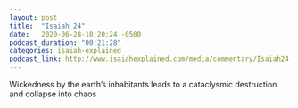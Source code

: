 ```yaml
---
layout: post
title:  "Isaiah 24"
date:   2020-06-28-10:20:24 -0500
podcast_duration: "00:21:28"
categories: isaiah-explained
podcast_link: http://www.isaiahexplained.com/media/commentary/Isaiah24.mp3
---
```

Wickedness by the earth’s inhabitants leads to a cataclysmic destruction and collapse into chaos
